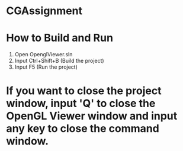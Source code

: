 # CGAssignment

# How to Build and Run

1. Open OpenglViewer.sln
2. Input Ctrl+Shift+B (Build the project)
3. Input F5 (Run the project)
# If you want to close the project window, input 'Q' to close the OpenGL Viewer window and input any key to close the command window.
